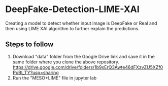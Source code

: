 # DeepFake-Detection-LIME-XAI
Creating a model to detect whether input image is DeepFake or Real and then using LIME XAI algorithm to further explain the predictions.

## Steps to follow
1. Download "data" folder from the Google Drive link and save it in the same folder where you clone the above repository. https://drive.google.com/drive/folders/1b9xErQ3Awte46dFXzvZU5XZf0PoBI_TY?usp=sharing
2. Run the "MESO+LIME" file in jupyter lab
